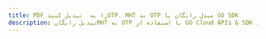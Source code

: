 ---title: PDF را به  تبدیل کنیدOTP، MHT به OTP مبدل رایگان یا GO SDKdescription: تبدیل رایگانMHT به OTP با استفاده از GO Cloud APIs & SDK همچنین اسناد PDF را در Cloud ایجاد، ویرایش و رندر کنید.---